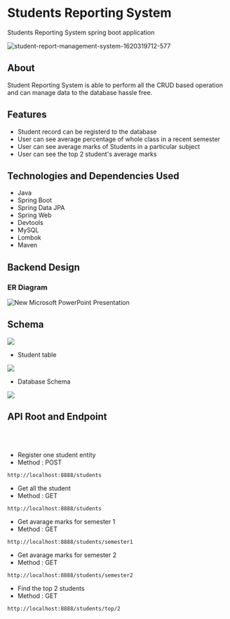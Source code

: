 # Students Reporting System 
Students Reporting System  spring boot application


![student-report-management-system-1620319712-577](https://github.com/Suresh170411/SaleskenProject/blob/main/Images/Blue%20Pink%20Gradient%20Fashion%20Banner.png)

## About
Student Reporting System is able to perform all the CRUD based operation and can manage data to the database
hassle free.

## Features

- Student record can be registerd to the database
- User can see average percentage of whole class in a recent semester
- User can see average marks of Students in a particular subject
- User can see the top 2 student's average marks



## Technologies and Dependencies Used
- Java
- Spring Boot
- Spring Data JPA
- Spring Web
- Devtools
- MySQL
- Lombok
- Maven

## Backend Design 
###  ER Diagram

![New Microsoft PowerPoint Presentation](https://i.postimg.cc/R0TwHxRJ/Screenshot-124.png)


##  Schema

![](https://i.postimg.cc/4yc0Z36h/Screenshot-120.png)


- Student table

![](https://i.postimg.cc/W44fz8mV/Screenshot-121.png)


- Database Schema

![](https://i.postimg.cc/BvyN60Q5/Screenshot-122.png)


## API Root and Endpoint

<br></br>

- Register one student entity 
- Method : POST
```
http://localhost:8888/students
```
- Get all the student
- Method : GET
```
http://localhost:8888/students
```
- Get avarage marks for semester 1
- Method : GET
```
http://localhost:8888/students/semester1
```

- Get avarage marks for semester 2
- Method : GET
```
http://localhost:8888/students/semester2
```

- Find the top 2 students
- Method : GET
```
http://localhost:8888/students/top/2
```
